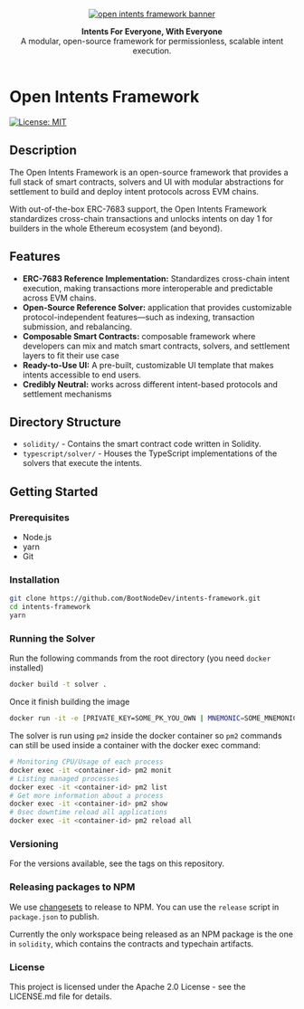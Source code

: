 <p align="center">
    <a href="https://www.openintents.xyz/" target="_blank" title="Open Intents Framework home">
      <img src="https://www.bootnode.dev/external/github-headers/oif.png" alt="open intents framework banner">
    </a>
</p>

<div align="center"><strong>Intents For Everyone, With Everyone</strong></div>
<div align="center">A modular, open-source framework for permissionless, scalable intent execution.</div>
<br />

# Open Intents Framework

[![License: MIT][license-badge]][license]

[license]: https://www.apache.org/licenses/LICENSE-2.0
[license-badge]: https://img.shields.io/badge/License-Apache-blue.svg

## Description

The Open Intents Framework is an open-source framework that provides a full stack of smart contracts, solvers and UI with modular abstractions for settlement to build and deploy intent protocols across EVM chains.

With out-of-the-box ERC-7683 support, the Open Intents Framework standardizes cross-chain transactions and unlocks intents on day 1 for builders in the whole Ethereum ecosystem (and beyond).

## Features

- **ERC-7683 Reference Implementation:** Standardizes cross-chain intent execution, making transactions more interoperable and predictable across EVM chains.
- **Open-Source Reference Solver:** application that provides customizable protocol-independent features—such as indexing, transaction submission, and rebalancing.
- **Composable Smart Contracts:** composable framework where developers can mix and match smart contracts, solvers, and settlement layers to fit their use case
- **Ready-to-Use UI:** A pre-built, customizable UI template that makes intents accessible to end users.
- **Credibly Neutral:** works across different intent-based protocols and settlement mechanisms

## Directory Structure

- `solidity/` - Contains the smart contract code written in Solidity.
- `typescript/solver/` - Houses the TypeScript implementations of the solvers that execute the intents.

## Getting Started

### Prerequisites

- Node.js
- yarn
- Git

### Installation

```bash
git clone https://github.com/BootNodeDev/intents-framework.git
cd intents-framework
yarn
```

### Running the Solver

Run the following commands from the root directory (you need `docker` installed)

```bash
docker build -t solver .
```

Once it finish building the image

```bash
docker run -it -e [PRIVATE_KEY=SOME_PK_YOU_OWN | MNEMONIC=SOME_MNEMONIC_YOU_OWN] solver
```

The solver is run using `pm2` inside the docker container so `pm2` commands can still be used inside a container with the docker exec command:

```bash
# Monitoring CPU/Usage of each process
docker exec -it <container-id> pm2 monit
# Listing managed processes
docker exec -it <container-id> pm2 list
# Get more information about a process
docker exec -it <container-id> pm2 show
# 0sec downtime reload all applications
docker exec -it <container-id> pm2 reload all
```

### Versioning

For the versions available, see the tags on this repository.

### Releasing packages to NPM

We use [changesets](https://github.com/changesets/changesets) to release to NPM. You can use the `release` script in `package.json` to publish.

Currently the only workspace being released as an NPM package is the one in `solidity`, which contains the contracts and typechain artifacts.

### License

This project is licensed under the Apache 2.0 License - see the LICENSE.md file for details.
